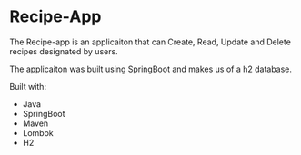 # Recipe-App
The Recipe-app is an applicaiton that can Create, Read, Update and Delete recipes designated by users.

The applicaiton was built using SpringBoot and makes us of a h2 database. 

Built with:
- Java
- SpringBoot
- Maven
- Lombok
- H2
